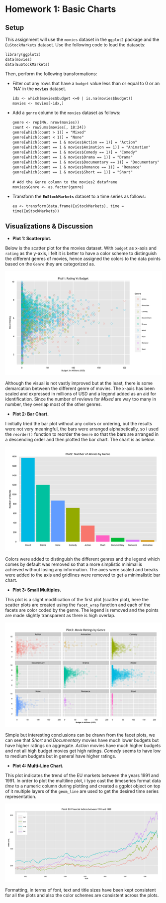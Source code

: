 Homework 1: Basic Charts
==============================

Setup
------------------------------

This assignment will use the `movies` dataset in the `ggplot2` package and the `EuStockMarkets` dataset. 
Use the following code to load the datasets:

```
library(ggplot2) 
data(movies) 
data(EuStockMarkets)
```

Then, perform the following transformations:

- Filter out any rows that have a `budget` value less than or equal to 0 or an 'NA' in the **`movies`** dataset. 
  ```
  idx <- which(movies$budget <=0 | is.na(movies$budget))
  movies <- movies[-idx,]
  ```

- Add a `genre` column to the `movies` dataset as follows:
  ```
  genre <- rep(NA, nrow(movies))
  count <- rowSums(movies[, 18:24])
  genre[which(count > 1)] = "Mixed"
  genre[which(count < 1)] = "None"
  genre[which(count == 1 & movies$Action == 1)] = "Action"
  genre[which(count == 1 & movies$Animation == 1)] = "Animation"
  genre[which(count == 1 & movies$Comedy == 1)] = "Comedy"
  genre[which(count == 1 & movies$Drama == 1)] = "Drama"
  genre[which(count == 1 & movies$Documentary == 1)] = "Documentary"
  genre[which(count == 1 & movies$Romance == 1)] = "Romance"
  genre[which(count == 1 & movies$Short == 1)] = "Short"

  # Add the Genre column to the movies2 dataframe
  movies$Genre <- as.factor(genre)
  ```

- Transform the **`EuStockMarkets`** dataset to a time series as follows:
  ```
  eu <- transform(data.frame(EuStockMarkets), time = time(EuStockMarkets))
  ```

Visualizations & Discussion
------------------------------

- **Plot 1: Scatterplot.** 

Below is the scatter plot for the movies dataset. With `budget` as x-axis and `rating` as the y-axis, i felt it is better to have a color scheme to distinguish the different genres of movies, hence assigned the colors to the data points based on the `Genre` they are categorized as. 

![IMAGE](hw1-scatter.png)

Although the visual is not vastly improved but at the least, there is some demarcation between the different genre of movies. The x-axis has been scaled and expressed in millions of USD and a legend added as an aid for identification. Since the number of reviews for *Mixed* are way too many in number, they overlap most of the other genres.

- **Plot 2: Bar Chart.** 

I initially tried the bar plot without any colors or ordering, but the results were not very meaningful, the bars were arranged alphabetically, so i used the `reorder()` function to reorder the `Genre` so that the bars are arranged in a descending order and then plotted the bar chart. The chart is as below. 

![IMAGE](hw1-bar.png)

Colors were added to distinguish the different genres and the legend which comes by default was removed so that a more simplistic minimal is achieved without losing any information. The axes were scaled and breaks were added to the axis and gridlines were removed to get a minimalistic bar chart.

- **Plot 3: Small Multiples.** 

This plot is a slight modification of the first plot (scatter plot), here the scatter plots are created using the `facet_wrap` function and each of the facets are color coded by the genre. The legend is removed and the points are made slightly transparent as there is high overlap.

![IMAGE](hw1-multiples.png)

Simple but interesting conclusions can be drawn from the facet plots, we can see that *Short* and *Documentary* movies have much lower budgets but have higher ratings on aggregate. *Action* movies have much higher budgets and not all high budget movies get high ratings. *Comedy* seems to have low to medium budgets but in general have higher ratings.

- **Plot 4: Multi-Line Chart.** 

This plot indicates the trend of the EU markets between the years 1991 and 1991. In order to plot the multiline plot, i type cast the timeseries format data *time* to a numeric column during plotting and created a ggplot object on top of it multiple layers of the `geom_line` are used to get the desired time series representation.

![IMAGE](hw1-multiline.png)

Formatting, in terms of font, text and title sizes have been kept consistent for all the plots and also the color schemes are consistent across the plots. 
